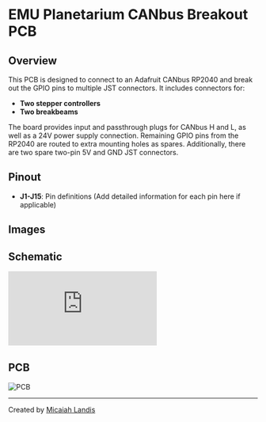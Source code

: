 # EMU Planetarium CANbus Breakout PCB

## Overview

This PCB is designed to connect to an Adafruit CANbus RP2040 and break out the GPIO pins to multiple JST connectors. It includes connectors for:
- **Two stepper controllers**
- **Two breakbeams**

The board provides input and passthrough plugs for CANbus H and L, as well as a 24V power supply connection. Remaining GPIO pins from the RP2040 are routed to extra mounting holes as spares. Additionally, there are two spare two-pin 5V and GND JST connectors.

## Pinout

- **J1-J15**: Pin definitions (Add detailed information for each pin here if applicable)

## Images

## Schematic
![Schematic](https://github.com/MicaiahLandis/EMU_Planetarium/blob/main/Mechanical/Electrical/CANbus_breakout_PCB/schematic.pdf)

## PCB
![PCB](path_to_your_pcb_image)

---

Created by [Micaiah Landis](http://micaiahlandis.com)
